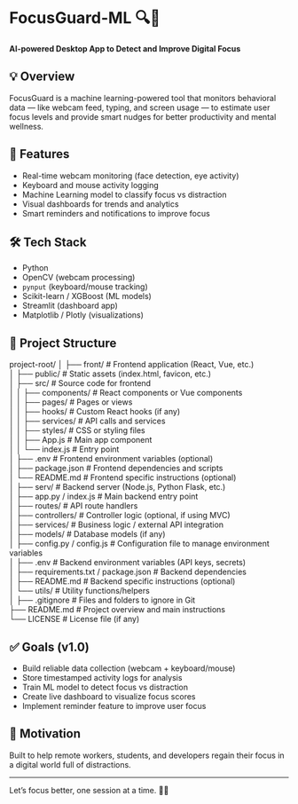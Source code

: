 # FocusGuard-ML 🔍🧠

**AI-powered Desktop App to Detect and Improve Digital Focus**

## 💡 Overview

FocusGuard is a machine learning-powered tool that monitors behavioral data — like webcam feed, typing, and screen usage — to estimate user focus levels and provide smart nudges for better productivity and mental wellness.

## 🎯 Features

- Real-time webcam monitoring (face detection, eye activity)
- Keyboard and mouse activity logging
- Machine Learning model to classify focus vs distraction
- Visual dashboards for trends and analytics
- Smart reminders and notifications to improve focus

## 🛠️ Tech Stack

- Python
- OpenCV (webcam processing)
- `pynput` (keyboard/mouse tracking)
- Scikit-learn / XGBoost (ML models)
- Streamlit (dashboard app)
- Matplotlib / Plotly (visualizations)

## 📁 Project Structure
project-root/
│
├── front/                     # Frontend application (React, Vue, etc.)  
│   ├── public/                # Static assets (index.html, favicon, etc.)  
│   ├── src/                   # Source code for frontend  
│   │   ├── components/        # React components or Vue components  
│   │   ├── pages/             # Pages or views  
│   │   ├── hooks/             # Custom React hooks (if any)  
│   │   ├── services/          # API calls and services  
│   │   ├── styles/            # CSS or styling files  
│   │   ├── App.js             # Main app component  
│   │   └── index.js           # Entry point  
│   ├── .env                   # Frontend environment variables (optional)  
│   ├── package.json           # Frontend dependencies and scripts  
│   └── README.md              # Frontend specific instructions (optional)  
│
├── serv/                      # Backend server (Node.js, Python Flask, etc.)  
│   ├── app.py / index.js      # Main backend entry point  
│   ├── routes/                # API route handlers  
│   ├── controllers/           # Controller logic (optional, if using MVC)  
│   ├── services/              # Business logic / external API integration  
│   ├── models/                # Database models (if any)  
│   ├── config.py / config.js  # Configuration file to manage environment variables  
│   ├── .env                   # Backend environment variables (API keys, secrets)  
│   ├── requirements.txt / package.json  # Backend dependencies  
│   ├── README.md              # Backend specific instructions (optional)  
│   └── utils/                 # Utility functions/helpers  
│
├── .gitignore                 # Files and folders to ignore in Git  
├── README.md                  # Project overview and main instructions  
└── LICENSE                    # License file (if any)  


## ✅ Goals (v1.0)

- Build reliable data collection (webcam + keyboard/mouse)
- Store timestamped activity logs for analysis
- Train ML model to detect focus vs distraction
- Create live dashboard to visualize focus scores
- Implement reminder feature to improve user focus

## 🚀 Motivation

Built to help remote workers, students, and developers regain their focus in a digital world full of distractions.

---

Let’s focus better, one session at a time. 🔬🧠
